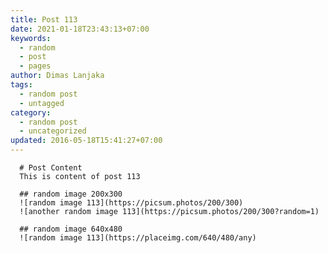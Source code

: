 ```yaml
---
title: Post 113
date: 2021-01-18T23:43:13+07:00
keywords:
  - random
  - post
  - pages
author: Dimas Lanjaka
tags:
  - random post
  - untagged
category:
  - random post
  - uncategorized
updated: 2016-05-18T15:41:27+07:00
---
```


      # Post Content
      This is content of post 113

      ## random image 200x300
      ![random image 113](https://picsum.photos/200/300)
      ![another random image 113](https://picsum.photos/200/300?random=1)

      ## random image 640x480
      ![random image 113](https://placeimg.com/640/480/any)
      